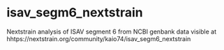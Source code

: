 # isav_segm6_nextstrain
Nextstrain analysis of ISAV segment 6 from NCBI genbank data visible at hhtps://nextstrain.org/community/kaio74/isav_segm6_nextstrain

